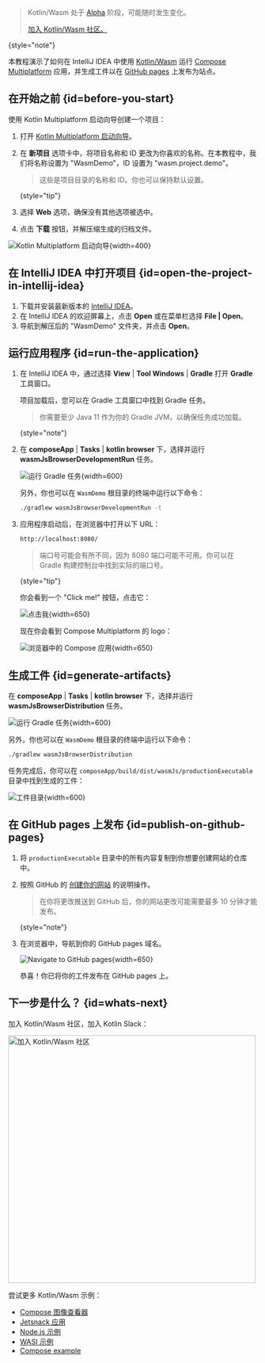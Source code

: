 [//]: # (title: Kotlin/Wasm 和 Compose 跨平台入门)

> Kotlin/Wasm 处于 [Alpha](components-stability.md) 阶段，可能随时发生变化。
>
> [加入 Kotlin/Wasm 社区。](https://slack-chats.kotlinlang.org/c/webassembly)
>
{style="note"}

本教程演示了如何在 IntelliJ IDEA 中使用 [Kotlin/Wasm](wasm-overview.md) 运行
[Compose Multiplatform](https://www.jetbrains.com/lp/compose-multiplatform/) 应用，并生成工件以在
[GitHub pages](https://pages.github.com/) 上发布为站点。

## 在开始之前 {id=before-you-start}

使用 Kotlin Multiplatform 启动向导创建一个项目：

1. 打开 [Kotlin Multiplatform 启动向导](https://kmp.jetbrains.com/#newProject)。
2. 在 **新项目** 选项卡中，将项目名称和 ID 更改为你喜欢的名称。在本教程中，我们将名称设置为 "WasmDemo"，ID 设置为 "wasm.project.demo"。

   > 这些是项目目录的名称和 ID。你也可以保持默认设置。
   >
   {style="tip"}

3. 选择 **Web** 选项，确保没有其他选项被选中。
4. 点击 **下载** 按钮，并解压缩生成的归档文件。

![Kotlin Multiplatform 启动向导](wasm-compose-web-wizard.png){width=400}

## 在 IntelliJ IDEA 中打开项目 {id=open-the-project-in-intellij-idea}

1. 下载并安装最新版本的 [IntelliJ IDEA](https://www.jetbrains.com/idea/)。
2. 在 IntelliJ IDEA 的欢迎屏幕上，点击 **Open** 或在菜单栏选择 **File | Open**。
3. 导航到解压后的 "WasmDemo" 文件夹，并点击 **Open**。

## 运行应用程序 {id=run-the-application}

1. 在 IntelliJ IDEA 中，通过选择 **View** | **Tool Windows** | **Gradle** 打开 **Gradle** 工具窗口。

   项目加载后，您可以在 Gradle 工具窗口中找到 Gradle 任务。

   > 你需要至少 Java 11 作为你的 Gradle JVM，以确保任务成功加载。
   >
   {style="note"}

2. 在 **composeApp** | **Tasks** | **kotlin browser** 下，选择并运行 **wasmJsBrowserDevelopmentRun** 任务。

   ![运行 Gradle 任务](wasm-gradle-task-window.png){width=600}

   另外，你也可以在 `WasmDemo` 根目录的终端中运行以下命令：

   ```bash
   ./gradlew wasmJsBrowserDevelopmentRun -t
   ```

3. 应用程序启动后，在浏览器中打开以下 URL：

   ```bash
   http://localhost:8080/
   ```

   > 端口号可能会有所不同，因为 8080 端口可能不可用。你可以在 Gradle 构建控制台中找到实际的端口号。
   >
   {style="tip"}

   你会看到一个 "Click me!" 按钮，点击它：
    
   ![点击我](wasm-composeapp-browser-clickme.png){width=650}
    
   现在你会看到 Compose Multiplatform 的 logo：

   ![浏览器中的 Compose 应用](wasm-composeapp-browser.png){width=650}

## 生成工件 {id=generate-artifacts}

在 **composeApp** | **Tasks** | **kotlin browser** 下，选择并运行 **wasmJsBrowserDistribution** 任务。

![运行 Gradle 任务](wasm-gradle-task-window-compose.png){width=600}

另外，你也可以在 `WasmDemo` 根目录的终端中运行以下命令：

```bash
./gradlew wasmJsBrowserDistribution
```

任务完成后，你可以在 `composeApp/build/dist/wasmJs/productionExecutable` 目录中找到生成的工件：

![工件目录](wasm-composeapp-directory.png){width=600}

## 在 GitHub pages 上发布 {id=publish-on-github-pages}

1. 将 `productionExecutable` 目录中的所有内容复制到你想要创建网站的仓库中。
2. 按照 GitHub 的 [创建你的网站](https://docs.github.com/en/pages/getting-started-with-github-pages/creating-a-github-pages-site#creating-your-site) 的说明操作。

   > 在你将更改推送到 GitHub 后，你的网站更改可能需要最多 10 分钟才能发布。
   >
   {style="note"}

3. 在浏览器中，导航到你的 GitHub pages 域名。

   ![Navigate to GitHub pages](wasm-composeapp-github-clickme.png){width=650}

   恭喜！你已将你的工件发布在 GitHub pages 上。

## 下一步是什么？ {id=whats-next}

加入 Kotlin/Wasm 社区，加入 Kotlin Slack：

<a href="https://slack-chats.kotlinlang.org/c/webassembly"><img src="join-slack-channel.svg" width="500" alt="加入 Kotlin/Wasm 社区" style="block"/></a>

尝试更多 Kotlin/Wasm 示例：

* [Compose 图像查看器](https://github.com/Kotlin/kotlin-wasm-examples/tree/main/compose-imageviewer)
* [Jetsnack 应用](https://github.com/Kotlin/kotlin-wasm-examples/tree/main/compose-jetsnack)
* [Node.js 示例](https://github.com/Kotlin/kotlin-wasm-examples/tree/main/nodejs-example)
* [WASI 示例](https://github.com/Kotlin/kotlin-wasm-examples/tree/main/wasi-example)
* [Compose example](https://github.com/Kotlin/kotlin-wasm-examples/tree/main/compose-example)
